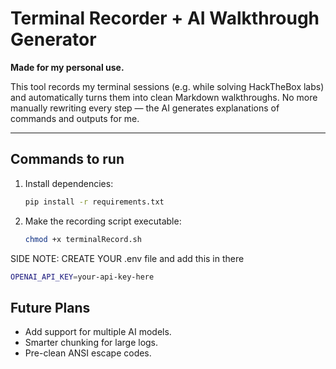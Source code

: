 # Terminal Recorder + AI Walkthrough Generator  

**Made for my personal use.**  

This tool records my terminal sessions (e.g. while solving HackTheBox labs) and automatically turns them into clean Markdown walkthroughs. No more manually rewriting every step — the AI generates explanations of commands and outputs for me.  

---

## Commands to run 

1. Install dependencies:  
   ```bash
   pip install -r requirements.txt
    ```

2. Make the recording script executable:  
   ```bash
   chmod +x terminalRecord.sh
    ```


SIDE NOTE: CREATE YOUR .env file and add this in there 
 ```bash
OPENAI_API_KEY=your-api-key-here
```

## Future Plans  
- Add support for multiple AI models.  
- Smarter chunking for large logs.  
- Pre-clean ANSI escape codes.  
